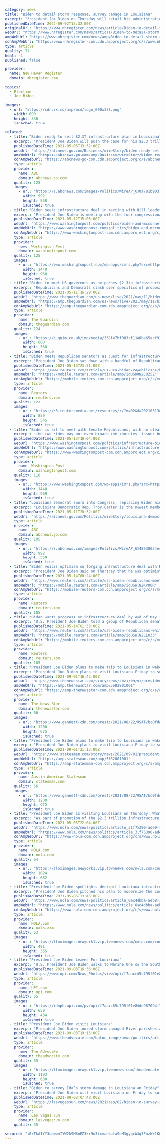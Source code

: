 ```yaml
---
category: news
title: "Biden to detail storm response, survey damage in Louisiana"
excerpt: "President Joe Biden on Thursday will detail his administration's response to Hurricane Ida, which knocked out power and wreaked havoc along the Gulf Coast before causing deadly flooding and tornadoes in the Northeast."
publishedDateTime: 2021-09-02T13:32:00Z
originalUrl: "https://www.nhregister.com/news/article/Biden-to-detail-storm-response-survey-damage-in-16430529.php"
webUrl: "https://www.nhregister.com/news/article/Biden-to-detail-storm-response-survey-damage-in-16430529.php"
ampWebUrl: "https://www.nhregister.com/news/amp/Biden-to-detail-storm-response-survey-damage-in-16430529.php"
cdnAmpWebUrl: "https://www-nhregister-com.cdn.ampproject.org/c/s/www.nhregister.com/news/amp/Biden-to-detail-storm-response-survey-damage-in-16430529.php"
type: article
quality: 75
heat: -1
published: false

provider:
  name: New Haven Register
  domain: nhregister.com

topics:
  - Election
  - Joe Biden

images:
  - url: "https://cdn.ex.co/amp/mcd/logo_600x336.png"
    width: 600
    height: 336
    isCached: true

related:
  - title: "Biden ready to sell $2.3T infrastructure plan in Louisiana"
    excerpt: "President Joe Biden will push the case for his $2.3 trillion infrastructure plan in the reliably Republican state of Louisiana"
    publishedDateTime: 2021-05-06T13:32:00Z
    webUrl: "https://abcnews.go.com/Business/wireStory/biden-ready-sell-23t-infrastructure-plan-louisiana-77526895"
    ampWebUrl: "https://abcnews.go.com/amp/Business/wireStory/biden-ready-sell-23t-infrastructure-plan-louisiana-77526895"
    cdnAmpWebUrl: "https://abcnews-go-com.cdn.ampproject.org/c/s/abcnews.go.com/amp/Business/wireStory/biden-ready-sell-23t-infrastructure-plan-louisiana-77526895"
    type: article
    provider:
      name: ABC
      domain: abcnews.go.com
    quality: 125
    images:
      - url: "https://s.abcnews.com/images/Politics/WireAP_630a781b90374f4f8cb6cfeefe957f18_16x9_992.jpg"
        width: 992
        height: 558
        isCached: true
  - title: "Biden seeks infrastructure deal in meeting with Hill leaders"
    excerpt: "President Joe Biden is meeting with the four congressional leaders at the White House for the first time and says wants to reach a compromise on an infrastructure plan"
    publishedDateTime: 2021-05-12T15:03:00Z
    webUrl: "https://www.washingtonpost.com/politics/biden-and-mcconnell-may-be-friends-but-can-they-cut-a-deal/2021/05/12/23feeb56-b2d8-11eb-bc96-fdf55de43bef_story.html"
    ampWebUrl: "https://www.washingtonpost.com/politics/biden-and-mcconnell-may-be-friends-but-can-they-cut-a-deal/2021/05/12/23feeb56-b2d8-11eb-bc96-fdf55de43bef_story.html?outputType=amp"
    cdnAmpWebUrl: "https://www-washingtonpost-com.cdn.ampproject.org/c/s/www.washingtonpost.com/politics/biden-and-mcconnell-may-be-friends-but-can-they-cut-a-deal/2021/05/12/23feeb56-b2d8-11eb-bc96-fdf55de43bef_story.html?outputType=amp"
    type: article
    provider:
      name: Washington Post
      domain: washingtonpost.com
    quality: 125
    images:
      - url: "https://www.washingtonpost.com/wp-apps/imrs.php?src=https://arc-anglerfish-washpost-prod-washpost.s3.amazonaws.com/public/DMUSZEFTGYI6XPEW7X2V3ZB354.jpg&w=1440"
        width: 1440
        height: 960
        isCached: true
  - title: "Biden to meet US governors as he pushes $2.3tn infrastructure plan – live"
    excerpt: "Republicans and Democrats clash over specifics of proposal as Mitch McConnell says no rollback of Trump-era tax cuts – follow the latest news"
    publishedDateTime: 2021-05-11T16:29:00Z
    webUrl: "https://www.theguardian.com/us-news/live/2021/may/11/biden-governors-infrastructure-plan-politics-live?page=with:block-609ab52f8f080cbad78fad1b"
    ampWebUrl: "https://amp.theguardian.com/us-news/live/2021/may/11/biden-governors-infrastructure-plan-politics-live"
    cdnAmpWebUrl: "https://amp-theguardian-com.cdn.ampproject.org/c/s/amp.theguardian.com/us-news/live/2021/may/11/biden-governors-infrastructure-plan-politics-live"
    type: article
    provider:
      name: The Guardian
      domain: theguardian.com
    quality: 124
    images:
      - url: "https://i.guim.co.uk/img/media/339f47bf083cf1180ba65acf917fe15c14d930ba/0_56_6000_3600/master/6000.jpg?width=300&quality=45&auto=format&fit=max&dpr=2&s=8ee96b7bcb2d4d86c2882828e52611f6"
        width: 600
        height: 360
        isCached: true
  - title: "Biden meets Republican senators as quest for infrastructure deal continues"
    excerpt: "President Joe Biden sat down with a handful of Republican senators on Thursday, continuing a quest for a bipartisan compromise on his more than $2 trillion infrastructure spending plan."
    publishedDateTime: 2021-05-13T23:51:00Z
    webUrl: "https://www.reuters.com/article/us-usa-biden-republicans/biden-meets-republican-senators-as-quest-for-infrastructure-deal-continues-idUSKBN2CU25Z"
    ampWebUrl: "https://mobile.reuters.com/article/amp/idUSKBN2CU25Z"
    cdnAmpWebUrl: "https://mobile-reuters-com.cdn.ampproject.org/c/s/mobile.reuters.com/article/amp/idUSKBN2CU25Z"
    type: article
    provider:
      name: Reuters
      domain: reuters.com
    quality: 123
    images:
      - url: "https://s3.reutersmedia.net/resources/r/?m=02&d=20210513&t=2&i=1562031196&w=&fh=545px&fw=&ll=&pl=&sq=&r=LYNXMPEH4C13M"
        width: 859
        height: 545
        isCached: true
  - title: "Biden is set to meet with Senate Republicans, with no clear bipartisan path forward on infrastructure"
    excerpt: "The two sides may not even broach the thorniest issue: how to pay for any package that rebuilds roads, expands broadband access and improves water systems, among other priorities."
    publishedDateTime: 2021-05-13T10:04:00Z
    webUrl: "https://www.washingtonpost.com/politics/infrastructure-biden-capito-republicans/2021/05/13/c3f390b2-b364-11eb-a3b5-f994536fe84a_story.html"
    ampWebUrl: "https://www.washingtonpost.com/politics/infrastructure-biden-capito-republicans/2021/05/13/c3f390b2-b364-11eb-a3b5-f994536fe84a_story.html?outputType=amp"
    cdnAmpWebUrl: "https://www-washingtonpost-com.cdn.ampproject.org/c/s/www.washingtonpost.com/politics/infrastructure-biden-capito-republicans/2021/05/13/c3f390b2-b364-11eb-a3b5-f994536fe84a_story.html?outputType=amp"
    type: article
    provider:
      name: Washington Post
      domain: washingtonpost.com
    quality: 110
    images:
      - url: "https://www.washingtonpost.com/wp-apps/imrs.php?src=https://arc-anglerfish-washpost-prod-washpost.s3.amazonaws.com/public/E5BUKUVTTYI6XKMAUYFPS5XNIQ.jpg&w=1440"
        width: 1440
        height: 969
        isCached: true
  - title: "Louisiana Democrat sworn into Congress, replacing Biden aide"
    excerpt: "Louisiana Democratic Rep. Troy Carter is the newest member of the House of Representatives WASHINGTON -- Democratic Rep. Troy Carter of Louisiana was sworn into the House on Tuesday, adding some breathing room to the party’s tight majority."
    publishedDateTime: 2021-05-11T20:32:00Z
    webUrl: "https://abcnews.go.com/Politics/wireStory/louisiana-democrat-sworn-congress-replacing-biden-aide-77629421"
    type: article
    provider:
      name: ABC
      domain: abcnews.go.com
    quality: 105
    images:
      - url: "https://s.abcnews.com/images/Politics/WireAP_6248938034ec4d7890edf9666b9607a7_16x9_992.jpg"
        width: 992
        height: 558
        isCached: true
  - title: "Biden voices optimism on forging infrastructure deal with Republicans"
    excerpt: "President Joe Biden said on Thursday that he was optimistic a deal on infrastructure spending could be reached after meeting with Republican lawmakers on the subject earlier in the day."
    publishedDateTime: 2021-05-14T00:24:00Z
    webUrl: "https://www.reuters.com/article/usa-biden-republicans-meeting/biden-voices-optimism-on-forging-infrastructure-deal-with-republicans-idUSW1N2KV00R"
    ampWebUrl: "https://mobile.reuters.com/article/amp/idUSW1N2KV00R"
    cdnAmpWebUrl: "https://mobile-reuters-com.cdn.ampproject.org/c/s/mobile.reuters.com/article/amp/idUSW1N2KV00R"
    type: article
    provider:
      name: Reuters
      domain: reuters.com
    quality: 105
  - title: "Biden wants progress on infrastructure deal by end of May -White House"
    excerpt: "U.S. President Joe Biden told a group of Republican senators at a meeting on Thursday that he wants to see progress towards a possible deal on infrastructure spending by the end of May, the White House said in a statement."
    publishedDateTime: 2021-05-14T01:33:00Z
    webUrl: "https://www.reuters.com/article/usa-biden-republicans-whitehouse-idUSW1N2LL033"
    ampWebUrl: "https://mobile.reuters.com/article/amp/idUSW1N2LL033"
    cdnAmpWebUrl: "https://mobile-reuters-com.cdn.ampproject.org/c/s/mobile.reuters.com/article/amp/idUSW1N2LL033"
    type: article
    provider:
      name: Reuters
      domain: reuters.com
    quality: 105
  - title: "President Joe Biden plans to make trip to Louisiana in wake of Hurricane Ida destruction"
    excerpt: "President Joe Biden plans to visit Louisiana Friday to survey damage from Hurricane Ida. Hurricane Ida slammed into Louisiana with 150 mph winds."
    publishedDateTime: 2021-09-01T16:43:00Z
    webUrl: "https://www.thenewsstar.com/story/news/2021/09/01/president-biden-plans-visit-louisiana-hurricane-ida-aftermath/5682801001/"
    ampWebUrl: "https://amp.thenewsstar.com/amp/5682801001"
    cdnAmpWebUrl: "https://amp-thenewsstar-com.cdn.ampproject.org/c/s/amp.thenewsstar.com/amp/5682801001"
    type: article
    provider:
      name: The News-Star
      domain: thenewsstar.com
    quality: 66
    images:
      - url: "https://www.gannett-cdn.com/presto/2021/08/22/USAT/bc0fddd5-21a2-4977-8052-5961fa541352-AP_Biden.jpg?auto=webp&crop=5574,3136,x0,y283&format=pjpg&width=1200"
        width: 1200
        height: 675
        isCached: true
  - title: "President Joe Biden plans to make trip to Louisiana in wake of Hurricane Ida destruction"
    excerpt: "President Joe Biden plans to visit Louisiana Friday to survey damage from Hurricane Ida. Hurricane Ida slammed into Louisiana with 150 mph winds."
    publishedDateTime: 2021-09-01T21:13:00Z
    webUrl: "https://www.statesman.com/story/news/2021/09/01/president-biden-plans-visit-louisiana-hurricane-ida-aftermath/5682801001/"
    ampWebUrl: "https://amp.statesman.com/amp/5682801001"
    cdnAmpWebUrl: "https://amp-statesman-com.cdn.ampproject.org/c/s/amp.statesman.com/amp/5682801001"
    type: article
    provider:
      name: Austin American-Statesman
      domain: statesman.com
    quality: 66
    images:
      - url: "https://www.gannett-cdn.com/presto/2021/08/22/USAT/bc0fddd5-21a2-4977-8052-5961fa541352-AP_Biden.jpg?auto=webp&crop=5574,3136,x0,y283&format=pjpg&width=1200"
        width: 1200
        height: 675
        isCached: true
  - title: "President Joe Biden is visiting Louisiana on Thursday: What we know about his agenda, arrival"
    excerpt: "As part of promotion of the $2.3 trillion infrastructure plan, President Joe Biden is making a couple of stops in Louisiana on Thursday to discuss projects to rebuild the nation’s"
    publishedDateTime: 2021-05-05T22:04:00Z
    webUrl: "https://www.nola.com/news/politics/article_31f75390-ade9-11eb-afde-57465de128db.html"
    ampWebUrl: "https://www.nola.com/news/politics/article_31f75390-ade9-11eb-afde-57465de128db.amp.html"
    cdnAmpWebUrl: "https://www-nola-com.cdn.ampproject.org/c/s/www.nola.com/news/politics/article_31f75390-ade9-11eb-afde-57465de128db.amp.html"
    type: article
    provider:
      name: NOLA.com
      domain: nola.com
    quality: 64
    images:
      - url: "https://bloximages.newyork1.vip.townnews.com/nola.com/content/tncms/assets/v3/editorial/3/63/36311596-61d9-53b3-a059-00008a0443b4/604ac094deaab.image.jpg?resize=1024%2C682"
        width: 1024
        height: 682
        isCached: true
  - title: "President Joe Biden spotlights decrepit Louisiana infrastructure as he pitches $2 trillion plan"
    excerpt: "President Joe Biden pitched his plan to modernize the country’s infrastructure during two Louisiana stops on Thursday, telling a small crowd in Lake Charles that he wanted to replace the"
    publishedDateTime: 2021-05-06T23:45:00Z
    webUrl: "https://www.nola.com/news/politics/article_0ac4dbba-aeb8-11eb-88b3-eba71d8ac703.html"
    ampWebUrl: "https://www.nola.com/news/politics/article_0ac4dbba-aeb8-11eb-88b3-eba71d8ac703.amp.html"
    cdnAmpWebUrl: "https://www-nola-com.cdn.ampproject.org/c/s/www.nola.com/news/politics/article_0ac4dbba-aeb8-11eb-88b3-eba71d8ac703.amp.html"
    type: article
    provider:
      name: NOLA.com
      domain: nola.com
    quality: 63
    images:
      - url: "https://bloximages.newyork1.vip.townnews.com/nola.com/content/tncms/assets/v3/editorial/9/62/96285bc8-aeb8-11eb-937e-0b523f52bba8/60946ba1360cd.image.jpg?crop=481%2C355%2C16%2C66"
        width: 481
        height: 355
        isCached: true
  - title: "President Joe Biden Leaves For Louisiana"
    excerpt: "U.S. President Joe Biden walks to Marine One on the South Lawn of the White House on September 3, 2021 in Washington DC. Biden is heading to New Orleans, Louisiana to deliver remarks on his Administration?"
    publishedDateTime: 2021-09-03T16:36:00Z
    webUrl: "https://www.upi.com/News_Photos/view/upi/f7aacc65c795f01e80de987094f71250/President-Joe-Biden-Leaves-For-Louisiana/"
    type: article
    provider:
      name: UPI.com
      domain: upi.com
    quality: 55
    images:
      - url: "https://cdnph.upi.com/pv/upi/f7aacc65c795f01e80de987094f71250/BIDEN-JOBS.jpg"
        width: 650
        height: 434
        isCached: true
  - title: "President Joe Biden visits Louisiana"
    excerpt: "President Joe Biden toured storm damaged River parishes and Bayou communities as state officials delivered extensive wish lists of needs."
    publishedDateTime: 2021-09-03T19:15:00Z
    webUrl: "https://www.theadvocate.com/baton_rouge/news/politics/article_073b18c6-0cee-11ec-93b6-971f22cafcc9.html"
    type: article
    provider:
      name: The Advocate
      domain: theadvocate.com
    quality: 55
    images:
      - url: "https://bloximages.newyork1.vip.townnews.com/theadvocate.com/content/tncms/assets/v3/editorial/0/74/0745e79b-9030-5e37-bedb-291f97b73eca/61325a864d157.image.jpg?resize=1103%2C630"
        width: 1103
        height: 630
        isCached: true
  - title: "Biden to survey Ida’s storm damage in Louisiana on Friday"
    excerpt: "President Joe Biden will visit Louisiana on Friday to survey the aftermath of Hurricane Ida and speak with local and state leaders"
    publishedDateTime: 2021-09-02T07:48:00Z
    webUrl: "https://lasvegassun.com/news/2021/sep/02/biden-to-survey-idas-storm-damage-in-louisiana-on/"
    type: article
    provider:
      name: Las Vegas Sun
      domain: lasvegassun.com
    quality: 35

secured: "x8rTkA1YY3qbmwoIYW2k9M6nBZ3kr9o3ixvaeUoLa9eM3gygcW8q3FozWr1KOJc1+n6R13/2EIQ/In8dkBfX+qUWl+/CvPX1LnMD9+1XbzUTp711cwzOXCOB9AGa107pPfxYzPQnKT+Hb3owL1+R+3has97ZD/D8ipPfKnhqx8bQHMlLwZ+9xOHlW/bmz/YsPzmHBqDAsrHOVr+HGnoe5hA5A27pSSNijeOJeWUkYIf3nzlgsz8iAxlpqwtPDptBYQZ5YsjArCTMWYgLV9xAtDP+oo+oGNbEZQ9TvtP/DtpWyoWulfr8vMQSEGQQ8SdMUIH156zcSvHuofEaXrx0k7nr42rn+78pcbn9pTsMe2g=;iM7ehc7DVmFhB0etx6jPkA=="
---
```


